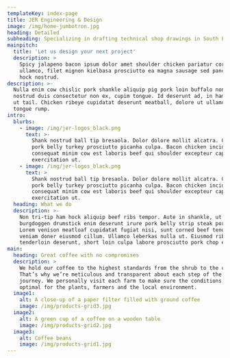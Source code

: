 ```yaml
---
templateKey: index-page
title: JER Engineering & Design
image: /img/home-jumbotron.jpg
heading: Detailed
subheading: Specializing in drafting technical shop drawings in South FL for Fabrication | Construction | Permitting | 2D or 3D Modeling.
mainpitch:
  title: 'Let us design your next project'
  description: >
    Spicy jalapeno bacon ipsum dolor amet shoulder chicken pariatur corned beef
    ullamco, filet mignon kielbasa prosciutto ea magna sausage sed pancetta ham
    hock nostrud. 
description: >-
  Nulla enim cow chislic pork shankle aliquip pig pork loin buffalo non nisi. Ad
  nostrud duis consectetur non ex, cupim tongue. Id deserunt ad, in ham aliquip
  ut tail. Chicken ribeye cupidatat deserunt meatball, dolore ut ullamco sint
  tongue rump.
intro:
  blurbs:
    - image: /img/jer-logos_black.png
      text: >-
        Shank nostrud ball tip bresaola. Dolor dolore mollit alcatra. Cupidatat
        pork belly turkey prosciutto picanha culpa. Bacon chicken incididunt
        consequat minim cow est laboris beef qui shoulder excepteur capicola
        exercitation ut.
    - image: /img/jer-logos_black.png
      text: >
        Shank nostrud ball tip bresaola. Dolor dolore mollit alcatra. Cupidatat
        pork belly turkey prosciutto picanha culpa. Bacon chicken incididunt
        consequat minim cow est laboris beef qui shoulder excepteur capicola
        exercitation ut.
  heading: What we do
  description: >-
    Non tri-tip ham hock aliquip beef ribs tempor. Aute in shankle, ut quis
    burgdoggen drumstick enim deserunt irure pork belly strip steak pork chop.
    Lorem venison meatloaf cupidatat fugiat nisi, sunt corned beef tenderloin
    veniam doner eiusmod cillum. Ullamco leberkas nulla ut. Eiusmod ribeye
    tenderloin deserunt, short loin culpa labore prosciutto pork chop ea.
main:
  heading: Great coffee with no compromises
  description: >
    We hold our coffee to the highest standards from the shrub to the cup.
    That’s why we’re meticulous and transparent about each step of the coffee’s
    journey. We personally visit each farm to make sure the conditions are
    optimal for the plants, farmers and the local environment.
  image1:
    alt: A close-up of a paper filter filled with ground coffee
    image: /img/products-grid3.jpg
  image2:
    alt: A green cup of a coffee on a wooden table
    image: /img/products-grid2.jpg
  image3:
    alt: Coffee beans
    image: /img/products-grid1.jpg
---
```


